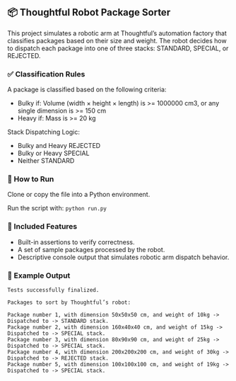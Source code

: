## 📦 Thoughtful Robot Package Sorter
This project simulates a robotic arm at Thoughtful’s automation factory that classifies packages based on their size and weight. The robot decides how to dispatch each package into one of three stacks: STANDARD, SPECIAL, or REJECTED.

### ✅ Classification Rules
A package is classified based on the following criteria:
* Bulky if: Volume (width × height × length) is >= 1000000 cm3, or any single dimension is >= 150 cm
* Heavy if: Mass is >= 20 kg

Stack Dispatching Logic:
* Bulky and Heavy	REJECTED
* Bulky or Heavy	SPECIAL
* Neither	STANDARD

### 🚀 How to Run
Clone or copy the file into a Python environment.

Run the script with: ```python run.py```

### 🧪 Included Features
* Built-in assertions to verify correctness.
* A set of sample packages processed by the robot.
* Descriptive console output that simulates robotic arm dispatch behavior.

### 📝 Example Output
```
Tests successfully finalized.

Packages to sort by Thoughtful’s robot:

Package number 1, with dimension 50x50x50 cm, and weight of 10kg -> Dispatched to -> STANDARD stack.
Package number 2, with dimension 160x40x40 cm, and weight of 15kg -> Dispatched to -> SPECIAL stack.
Package number 3, with dimension 80x90x90 cm, and weight of 25kg -> Dispatched to -> SPECIAL stack.
Package number 4, with dimension 200x200x200 cm, and weight of 30kg -> Dispatched to -> REJECTED stack.
Package number 5, with dimension 100x100x100 cm, and weight of 19kg -> Dispatched to -> SPECIAL stack.

```
